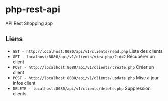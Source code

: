 # php-rest-api
API Rest Shopping app
 
## Liens 
* `GET - http://localhost:8080/api/v1/clients/read.php` Liste des clients
* `GET - localhost:8080/api/v1/clients/view.php/?id=2` Récupérer un client
* `POST - http://localhost:8080/api/v1/clients/create.php` Créer un client
* `POST - http://localhost:8080/api/v1/clients/update.php` Mise à jour infos client
* `DELETE - localhost:8080/api/v1/clients/delete.php` Suppression clients
